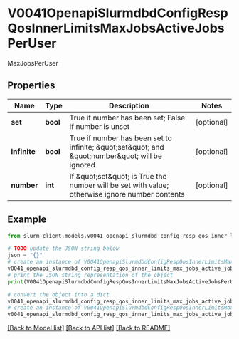 # V0041OpenapiSlurmdbdConfigRespQosInnerLimitsMaxJobsActiveJobsPerUser

MaxJobsPerUser

## Properties

Name | Type | Description | Notes
------------ | ------------- | ------------- | -------------
**set** | **bool** | True if number has been set; False if number is unset | [optional] 
**infinite** | **bool** | True if number has been set to infinite; \&quot;set\&quot; and \&quot;number\&quot; will be ignored | [optional] 
**number** | **int** | If \&quot;set\&quot; is True the number will be set with value; otherwise ignore number contents | [optional] 

## Example

```python
from slurm_client.models.v0041_openapi_slurmdbd_config_resp_qos_inner_limits_max_jobs_active_jobs_per_user import V0041OpenapiSlurmdbdConfigRespQosInnerLimitsMaxJobsActiveJobsPerUser

# TODO update the JSON string below
json = "{}"
# create an instance of V0041OpenapiSlurmdbdConfigRespQosInnerLimitsMaxJobsActiveJobsPerUser from a JSON string
v0041_openapi_slurmdbd_config_resp_qos_inner_limits_max_jobs_active_jobs_per_user_instance = V0041OpenapiSlurmdbdConfigRespQosInnerLimitsMaxJobsActiveJobsPerUser.from_json(json)
# print the JSON string representation of the object
print(V0041OpenapiSlurmdbdConfigRespQosInnerLimitsMaxJobsActiveJobsPerUser.to_json())

# convert the object into a dict
v0041_openapi_slurmdbd_config_resp_qos_inner_limits_max_jobs_active_jobs_per_user_dict = v0041_openapi_slurmdbd_config_resp_qos_inner_limits_max_jobs_active_jobs_per_user_instance.to_dict()
# create an instance of V0041OpenapiSlurmdbdConfigRespQosInnerLimitsMaxJobsActiveJobsPerUser from a dict
v0041_openapi_slurmdbd_config_resp_qos_inner_limits_max_jobs_active_jobs_per_user_from_dict = V0041OpenapiSlurmdbdConfigRespQosInnerLimitsMaxJobsActiveJobsPerUser.from_dict(v0041_openapi_slurmdbd_config_resp_qos_inner_limits_max_jobs_active_jobs_per_user_dict)
```
[[Back to Model list]](../README.md#documentation-for-models) [[Back to API list]](../README.md#documentation-for-api-endpoints) [[Back to README]](../README.md)


